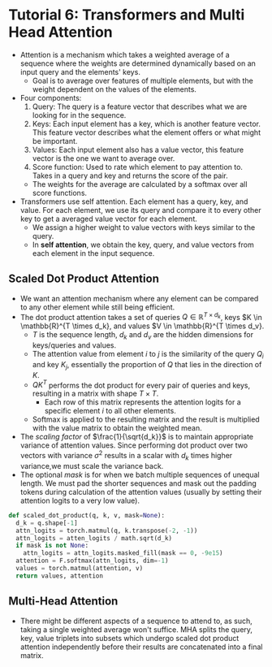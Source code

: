 # Tutorial 6: Transformers and Multi Head Attention

- Attention is a mechanism which takes a weighted average of a sequence where the weights are determined dynamically based on an input query and the elements' keys.
  - Goal is to average over features of multiple elements, but with the weight dependent on the values of the elements.
- Four components:
  1. Query: The query is a feature vector that describes what we are looking for in the sequence.
  2. Keys: Each input element has a key, which is another feature vector. This feature vector describes what the element offers or what might be important.
  3. Values: Each input element also has a value vector, this feature vector is the one we want to average over.
  4. Score function: Used to rate which element to pay attention to. Takes in a query and key and returns the score of the pair.
  - The weights for the average are calculated by a softmax over all score functions.
- Transformers use self attention. Each element has a query, key, and value. For each element, we use its query and compare it to every other key to get a averaged value vector for each element.
  - We assign a higher weight to value vectors with keys similar to the query. 
  - In **self attention**, we obtain the key, query, and value vectors from each element in the input sequence.

## Scaled Dot Product Attention

- We want an attention mechanism where any element can be compared to any other element while still being efficient.
- The dot product attention takes a set of queries $Q \in \mathbb{R}^{T \times d_k}$, keys $K \in \mathbb{R}^{T \times d_k}, and values $V \in \mathbb{R}^{T \times d_v}. 
  - $T$ is the sequence length, $d_k$ and $d_v$ are the hidden dimensions for keys/queries and values.
  - The attention value from element $i$ to $j$ is the similarity of the query $Q_i$ and key $K_j$, essentially the proportion of $Q$ that lies in the direction of $K$. 
  - $QK^T$ performs the dot product for every pair of queries and keys, resulting in a matrix with shape $T\times T$.
    - Each row of this matrix represents the attention logits for a specific element $i$ to all other elements.
  - Softmax is applied to the resulting matrix and the result is multiplied with the value matrix to obtain the weighted mean. 
- The *scaling factor* of $\frac{1}{\sqrt{d_k}}$ is to maintain appropriate variance of attention values. Since performing dot product over two vectors with variance $\sigma^2$ results in a scalar with $d_k$ times higher variance,we must scale the variance back.
- The optional *mask* is for when we batch multiple sequences of unequal length. We must pad the shorter sequences and mask out the padding tokens during calculation of the attention values (usually by setting their attention logits to a very low value).

```python
def scaled_dot_product(q, k, v, mask=None):
  d_k = q.shape[-1]
  attn_logits = torch.matmul(q, k.transpose(-2, -1))
  attn_logits = atten_logits / math.sqrt(d_k)
  if mask is not None:
    attn_logits = attn_logits.masked_fill(mask == 0, -9e15)
  attention = F.softmax(attn_logits, dim=-1)
  values = torch.matmul(attention, v)
  return values, attention
```

## Multi-Head Attention

- There might be different aspects of a sequence to attend to, as such, taking a single weighted average won't suffice. MHA splits the query, key, value triplets into subsets which undergo scaled dot product attention independently before their results are concatenated into a final matrix.




